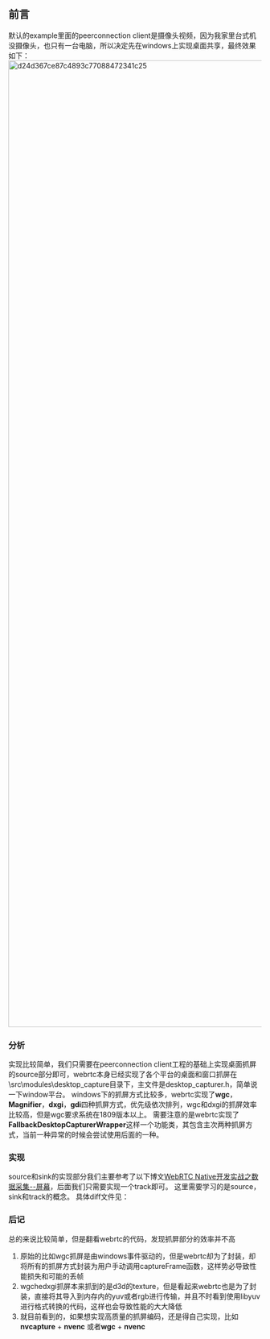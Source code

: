 ## 前言

默认的example里面的peerconnection client是摄像头视频，因为我家里台式机没摄像头，也只有一台电脑，所以决定先在windows上实现桌面共享，最终效果如下：
<img width="1920" alt="d24d367ce87c4893c77088472341c25" src="https://user-images.githubusercontent.com/21189549/147846983-80bec70c-ce6e-4263-aff5-9e372d5a78db.png">

### 分析
实现比较简单，我们只需要在peerconnection client工程的基础上实现桌面抓屏的source部分即可，webrtc本身已经实现了各个平台的桌面和窗口抓屏在\src\modules\desktop_capture目录下，主文件是desktop_capturer.h，简单说一下window平台。
windows下的抓屏方式比较多，webrtc实现了**wgc**，**Magnifier**，**dxgi**，**gdi**四种抓屏方式，优先级依次排列，wgc和dxgi的抓屏效率比较高，但是wgc要求系统在1809版本以上。
需要注意的是webrtc实现了**FallbackDesktopCapturerWrapper**这样一个功能类，其包含主次两种抓屏方式，当前一种异常的时候会尝试使用后面的一种。

### 实现
source和sink的实现部分我们主要参考了以下博文[WebRTC Native开发实战之数据采集--屏幕](https://www.cnblogs.com/xl2432/p/13856533.html)，后面我们只需要实现一个track即可。
这里需要学习的是source，sink和track的概念。
具体diff文件见：

### 后记
总的来说比较简单，但是翻看webrtc的代码，发现抓屏部分的效率并不高
1. 原始的比如wgc抓屏是由windows事件驱动的，但是webrtc却为了封装，却将所有的抓屏方式封装为用户手动调用captureFrame函数，这样势必导致性能损失和可能的丢帧
2. wgchedxgi抓屏本来抓到的是d3d的texture，但是看起来webrtc也是为了封装，直接将其导入到内存内的yuv或者rgb进行传输，并且不时看到使用libyuv进行格式转换的代码，这样也会导致性能的大大降低
3. 就目前看到的，如果想实现高质量的抓屏编码，还是得自己实现，比如**nvcapture** + **nvenc** 或者**wgc** + **nvenc**

